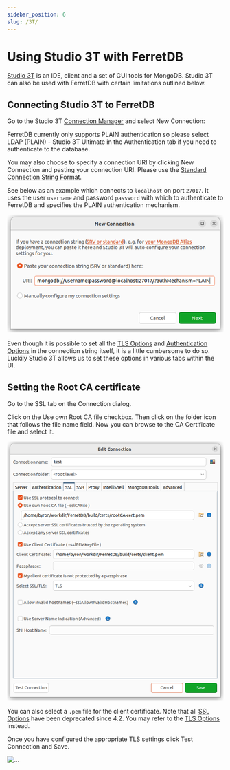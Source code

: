 ```yaml
---
sidebar_position: 6
slug: /3T/
---
```


# Using Studio 3T with FerretDB

<!--
    blah blah blah
-->

[Studio 3T](https://studio3t.com/) is an IDE, client and a set of GUI tools for
MongoDB. Studio 3T can also be used with FerretDB with certain limitations outlined below.

## Connecting Studio 3T to FerretDB

Go to the Studio 3T [Connection Manager](https://studio3t.com/knowledge-base/articles/connect-to-mongodb/) and select New Connection:

FerretDB currently only supports PLAIN authentication so please select LDAP (PLAIN) -
Studio 3T Ultimate in the Authentication tab if you need to authenticate to the
database.

You may also choose to specify a connection URI by clicking New Connection and pasting your connection URI. Please use the [Standard Connection String Format](https://www.mongodb.com/docs/manual/reference/connection-string/#standard-connection-string-format).

See below as an example which connects to `localhost` on port `27017`. It uses the user `username` and password `password` with which to authenticate to FerretDB and specifies the PLAIN authentication mechanism.

![...](/website/static/img/standard.png)

Even though it is possible to set all the [TLS Options](https://www.mongodb.com/docs/mongodb-shell/reference/options/#tls-options) and [Authentication Options](https://www.mongodb.com/docs/mongodb-shell/reference/options/#authentication-options) in the connection string itself, it is a little cumbersome to do so. Luckily Studio 3T allows us to set these options in various tabs within the UI.

## Setting the Root CA certificate

Go to the SSL tab on the Connection dialog.

Click on the Use own Root CA file checkbox. Then click on the folder icon that follows the file name field. Now you can browse to the CA Certificate file and select it.

![...](/website/static/img/tls.png)

You can also select a `.pem` file for the client certificate. Note that all [SSL Options](https://www.mongodb.com/docs/v6.0/tutorial/configure-ssl-clients/#mongosh-configuration--using-ssl-options-) have been deprecated since 4.2. You may refer to the [TLS Options](https://www.mongodb.com/docs/v6.0/tutorial/configure-ssl-clients/#mongosh-configuration--using-tls-options-) instead.

Once you have configured the appropriate TLS settings click Test Connection and Save.

![...](../static/img/testconn.png)
